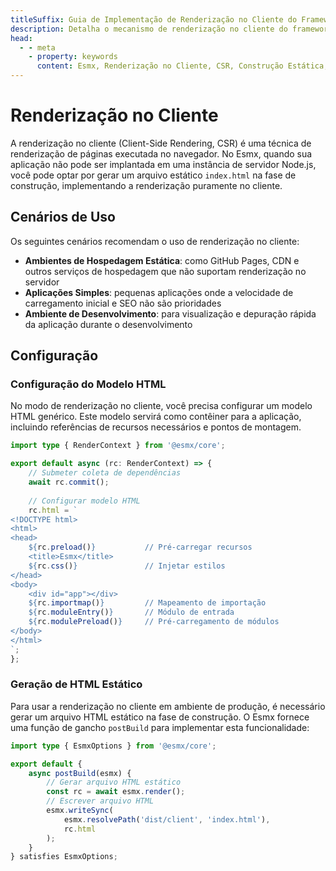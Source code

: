 ```yaml
---
titleSuffix: Guia de Implementação de Renderização no Cliente do Framework Esmx
description: Detalha o mecanismo de renderização no cliente do framework Esmx, incluindo construção estática, estratégias de implantação e melhores práticas, ajudando desenvolvedores a alcançar renderização front-end eficiente em ambientes sem servidor.
head:
  - - meta
    - property: keywords
      content: Esmx, Renderização no Cliente, CSR, Construção Estática, Renderização Front-end, Implantação sem Servidor, Otimização de Desempenho
---
```


# Renderização no Cliente

A renderização no cliente (Client-Side Rendering, CSR) é uma técnica de renderização de páginas executada no navegador. No Esmx, quando sua aplicação não pode ser implantada em uma instância de servidor Node.js, você pode optar por gerar um arquivo estático `index.html` na fase de construção, implementando a renderização puramente no cliente.

## Cenários de Uso

Os seguintes cenários recomendam o uso de renderização no cliente:

- **Ambientes de Hospedagem Estática**: como GitHub Pages, CDN e outros serviços de hospedagem que não suportam renderização no servidor
- **Aplicações Simples**: pequenas aplicações onde a velocidade de carregamento inicial e SEO não são prioridades
- **Ambiente de Desenvolvimento**: para visualização e depuração rápida da aplicação durante o desenvolvimento

## Configuração

### Configuração do Modelo HTML

No modo de renderização no cliente, você precisa configurar um modelo HTML genérico. Este modelo servirá como contêiner para a aplicação, incluindo referências de recursos necessários e pontos de montagem.

```ts title="src/entry.server.ts"
import type { RenderContext } from '@esmx/core';

export default async (rc: RenderContext) => {
    // Submeter coleta de dependências
    await rc.commit();
    
    // Configurar modelo HTML
    rc.html = `
<!DOCTYPE html>
<html>
<head>
    ${rc.preload()}           // Pré-carregar recursos
    <title>Esmx</title>
    ${rc.css()}               // Injetar estilos
</head>
<body>
    <div id="app"></div>
    ${rc.importmap()}         // Mapeamento de importação
    ${rc.moduleEntry()}       // Módulo de entrada
    ${rc.modulePreload()}     // Pré-carregamento de módulos
</body>
</html>
`;
};
```

### Geração de HTML Estático

Para usar a renderização no cliente em ambiente de produção, é necessário gerar um arquivo HTML estático na fase de construção. O Esmx fornece uma função de gancho `postBuild` para implementar esta funcionalidade:

```ts title="src/entry.node.ts"
import type { EsmxOptions } from '@esmx/core';

export default {
    async postBuild(esmx) {
        // Gerar arquivo HTML estático
        const rc = await esmx.render();
        // Escrever arquivo HTML
        esmx.writeSync(
            esmx.resolvePath('dist/client', 'index.html'),
            rc.html
        );
    }
} satisfies EsmxOptions;
```